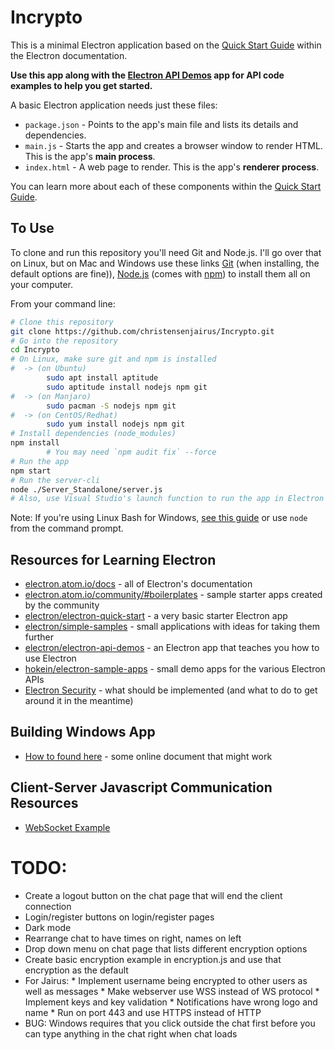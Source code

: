 # Incrypto

This is a minimal Electron application based on the [Quick Start Guide](http://electron.atom.io/docs/tutorial/quick-start) within the Electron documentation.

**Use this app along with the [Electron API Demos](http://electron.atom.io/#get-started) app for API code examples to help you get started.**

A basic Electron application needs just these files:

- `package.json` - Points to the app's main file and lists its details and dependencies.
- `main.js` - Starts the app and creates a browser window to render HTML. This is the app's **main process**.
- `index.html` - A web page to render. This is the app's **renderer process**.

You can learn more about each of these components within the [Quick Start Guide](http://electron.atom.io/docs/tutorial/quick-start).

## To Use

To clone and run this repository you'll need Git and Node.js. I'll go over that on Linux, but on Mac and Windows use these links [Git](https://git-scm.com) (when installing, the default options are fine)), [Node.js](https://nodejs.org/en/download/current/) (comes with [npm](http://npmjs.com)) to install them all on your computer.

From your command line:

```bash
# Clone this repository
git clone https://github.com/christensenjairus/Incrypto.git
# Go into the repository
cd Incrypto
# On Linux, make sure git and npm is installed
#  -> (on Ubuntu)
        sudo apt install aptitude
        sudo aptitude install nodejs npm git
#  -> (on Manjaro)
        sudo pacman -S nodejs npm git
#  -> (on CentOS/Redhat)
        sudo yum install nodejs npm git
# Install dependencies (node_modules)
npm install
        # You may need `npm audit fix` --force
# Run the app
npm start
# Run the server-cli
node ./Server_Standalone/server.js
# Also, use Visual Studio's launch function to run the app in Electron or index.html in a chrome page.
```

Note: If you're using Linux Bash for Windows, [see this guide](https://www.howtogeek.com/261575/how-to-run-graphical-linux-desktop-applications-from-windows-10s-bash-shell/) or use `node` from the command prompt.

## Resources for Learning Electron

- [electron.atom.io/docs](http://electron.atom.io/docs) - all of Electron's documentation
- [electron.atom.io/community/#boilerplates](http://electron.atom.io/community/#boilerplates) - sample starter apps created by the community
- [electron/electron-quick-start](https://github.com/electron/electron-quick-start) - a very basic starter Electron app
- [electron/simple-samples](https://github.com/electron/simple-samples) - small applications with ideas for taking them further
- [electron/electron-api-demos](https://github.com/electron/electron-api-demos) - an Electron app that teaches you how to use Electron
- [hokein/electron-sample-apps](https://github.com/hokein/electron-sample-apps) - small demo apps for the various Electron APIs
- [Electron Security](https://www.electronjs.org/docs/latest/tutorial/security#csp-meta-tag) - what should be implemented (and what to do to get around it in the meantime)

## Building Windows App
- [How to found here](https://ourcodeworld.com/articles/read/365/how-to-create-a-windows-installer-for-an-application-built-with-electron-framework) - some online document that might work

## Client-Server Javascript Communication Resources
- [WebSocket Example](https://www.cronj.com/blog/node-js-websocket-examples-chat-features-client-server-communication/)

# TODO:
* Create a logout button on the chat page that will end the client connection
* Login/register buttons on login/register pages
* Dark mode
* Rearrange chat to have times on right, names on left
* Drop down menu on chat page that lists different encryption options
* Create basic encryption example in encryption.js and use that encryption as the default
* For Jairus:
        * Implement username being encrypted to other users as well as messages
        * Make webserver use WSS instead of WS protocol
        * Implement keys and key validation
        * Notifications have wrong logo and name
        * Run on port 443 and use HTTPS instead of HTTP
* BUG: Windows requires that you click outside the chat first before you can type anything in the chat right when chat loads
